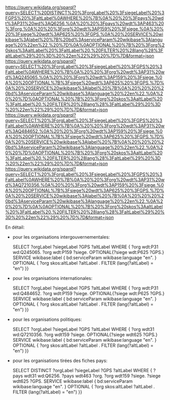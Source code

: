 https://query.wikidata.org/sparql?query=SELECT%20DISTINCT%20%3ForgLabel%20%3FsiegeLabel%20%3FGPS%20%3FaltLabel%0AWHERE%20%7B%0A%20%20%3Fpays%20wdt%3AP31%20wd%3AQ6256.%0A%20%20%3Fpays%20wdt%3AP463%20%3Forg.%0A%20%20%3Forg%20wdt%3AP159%20%3Fsiege.%0A%20%20%3Fsiege%20wdt%3AP625%20%3FGPS.%0A%20%20SERVICE%20wikibase%3Alabel%20%7B%20bd%3AserviceParam%20wikibase%3Alanguage%20%22en%22.%20%7D%0A%0AOPTIONAL%20%7B%20%3Forg%20skos%3AaltLabel%20%3FaltLabel%20.%20FILTER%20%28lang%28%3FaltLabel%29%20%3D%20%22en%22%29%20%7D%7D&format=json
https://query.wikidata.org/sparql?query=SELECT%20%3ForgLabel%20%3FsiegeLabel%20%3FGPS%20%3FaltLabel%0AWHERE%20%7B%0A%20%20%3Forg%20wdt%3AP31%20wd%3AQ245065.%0A%20%20%3Forg%20wdt%3AP159%20%3Fsiege.%0A%20%20OPTIONAL%7B%3Fsiege%20wdt%3AP625%20%3FGPS.%7D%0A%20%20SERVICE%20wikibase%3Alabel%20%7B%0A%20%20%20%20bd%3AserviceParam%20wikibase%3Alanguage%20%22en%22.%0A%20%20%7D%0AOPTIONAL%20%7B%20%3Forg%20skos%3AaltLabel%20%3FaltLabel%20.%20FILTER%20%28lang%28%3FaltLabel%29%20%3D%20%22en%22%29%20%7D%7D&format=json
https://query.wikidata.org/sparql?query=SELECT%20%3ForgLabel%20%3FsiegeLabel%20%3FGPS%20%3FaltLabel%0AWHERE%20%7B%0A%20%20%3Forg%20wdt%3AP31%20wd%3AQ484652.%0A%20%20%3Forg%20wdt%3AP159%20%3Fsiege.%0A%20%20OPTIONAL%7B%3Fsiege%20wdt%3AP625%20%3FGPS.%7D%0A%20%20SERVICE%20wikibase%3Alabel%20%7B%0A%20%20%20%20bd%3AserviceParam%20wikibase%3Alanguage%20%22en%22.%0A%20%20%7D%0AOPTIONAL%20%7B%20%3Forg%20skos%3AaltLabel%20%3FaltLabel%20.%20FILTER%20%28lang%28%3FaltLabel%29%20%3D%20%22en%22%29%20%7D%7D&format=json
https://query.wikidata.org/sparql?query=SELECT%20%3ForgLabel%20%3FsiegeLabel%20%3FGPS%20%3FaltLabel%0AWHERE%20%7B%0A%20%20%3Forg%20wdt%3AP31%20wd%3AQ7210356.%0A%20%20%3Forg%20wdt%3AP159%20%3Fsiege.%0A%20%20OPTIONAL%7B%3Fsiege%20wdt%3AP625%20%3FGPS.%7D%0A%20%20SERVICE%20wikibase%3Alabel%20%7B%0A%20%20%20%20bd%3AserviceParam%20wikibase%3Alanguage%20%22en%22.%0A%20%20%7D%0A%0AOPTIONAL%20%7B%20%3Forg%20skos%3AaltLabel%20%3FaltLabel%20.%20FILTER%20%28lang%28%3FaltLabel%29%20%3D%20%22en%22%29%20%7D%7D&format=json

En détail:
* pour les organisations intergouvernementales: 

	SELECT ?orgLabel ?siegeLabel ?GPS ?altLabel
	WHERE {
  	?org wdt:P31 wd:Q245065.
  	?org wdt:P159 ?siege.
  	OPTIONAL{?siege wdt:P625 ?GPS.}
  	SERVICE wikibase:label {
    	bd:serviceParam wikibase:language "en".
  	}
	OPTIONAL { ?org skos:altLabel ?altLabel . FILTER (lang(?altLabel) = "en") }}
 
* pour les organisations internationales:

	SELECT ?orgLabel ?siegeLabel ?GPS ?altLabel
WHERE {
  	?org wdt:P31 wd:Q484652.
  	?org wdt:P159 ?siege.
  	OPTIONAL{?siege wdt:P625 ?GPS.}
  	SERVICE wikibase:label {
    	bd:serviceParam wikibase:language "en".
  	}
	OPTIONAL { ?org skos:altLabel ?altLabel . FILTER (lang(?altLabel) = "en") }}

* pour les organisations politiques:

	SELECT ?orgLabel ?siegeLabel ?GPS ?altLabel
	WHERE {
  	?org wdt31 wd:Q7210356.
  	?org wdt159 ?siege.
  	OPTIONAL{?siege wdt625 ?GPS.}
  	SERVICE wikibase:label {
    	bd:serviceParam wikibase:language "en".
  	}
	OPTIONAL { ?org skos:altLabel ?altLabel . FILTER (lang(?altLabel) = "en") }}

* pour les organisations tirées des fiches pays:

	SELECT DISTINCT ?orgLabel ?siegeLabel ?GPS ?altLabel
	WHERE {
  	?pays wdt31 wd:Q6256.
  	?pays wdt463 ?org.
  	?org wdt159 ?siege.
  	?siege wdt625 ?GPS.
  	SERVICE wikibase:label { bd:serviceParam wikibase:language "en". }
	OPTIONAL { ?org skos:altLabel ?altLabel . FILTER (lang(?altLabel) = "en") }}
